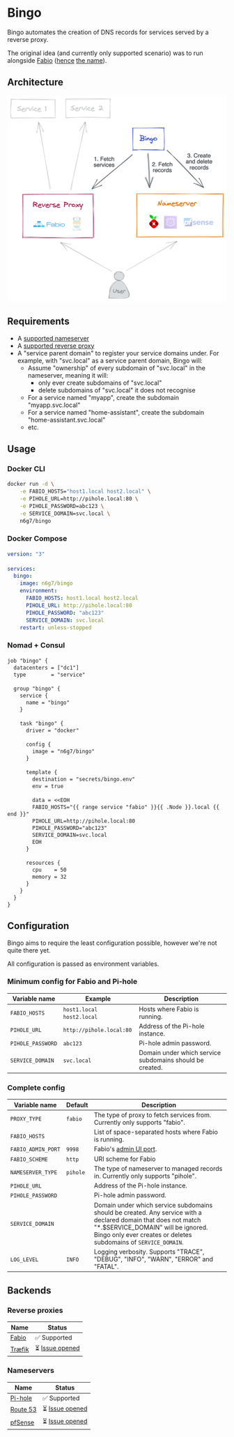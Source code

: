 # Bingo

Bingo automates the creation of DNS records for services served by a reverse proxy.

The original idea (and currently only supported scenario) was to run alongside [Fabio](https://fabiolb.net/) ([hence](https://fabiolb.net/faq/why-fabio/) [the name](https://www.answers.com/movies-and-television/What_names_is_Nemo_called_by_Dory_in_Finding_Nemo)).

## Architecture

![Bingo Architecture](./arch.png)

## Requirements

- A [supported nameserver](#nameservers)
- A [supported reverse proxy](#reverse-proxies)
- A "service parent domain" to register your service domains under.
  For example, with "svc.local" as a service parent domain, Bingo will:
  - Assume "ownership" of every subdomain of "svc.local" in the nameserver, meaning it will:
    - only ever create subdomains of "svc.local"
    - delete subdomains of "svc.local" it does not recognise
  - For a service named "myapp", create the subdomain "myapp.svc.local"
  - For a service named "home-assistant", create the subdomain "home-assistant.svc.local"
  - etc.

## Usage

### Docker CLI

```bash
docker run -d \
    -e FABIO_HOSTS="host1.local host2.local" \
    -e PIHOLE_URL=http://pihole.local:80 \
    -e PIHOLE_PASSWORD=abc123 \
    -e SERVICE_DOMAIN=svc.local \
    n6g7/bingo
```

### Docker Compose

```yaml
version: "3"

services:
  bingo:
    image: n6g7/bingo
    environment:
      FABIO_HOSTS: host1.local host2.local
      PIHOLE_URL: http://pihole.local:80
      PIHOLE_PASSWORD: "abc123"
      SERVICE_DOMAIN: svc.local
    restart: unless-stopped
```

### Nomad + Consul

```hcl
job "bingo" {
  datacenters = ["dc1"]
  type        = "service"

  group "bingo" {
    service {
      name = "bingo"
    }

    task "bingo" {
      driver = "docker"

      config {
        image = "n6g7/bingo"
      }

      template {
        destination = "secrets/bingo.env"
        env = true

        data = <<EOH
        FABIO_HOSTS="{{ range service "fabio" }}{{ .Node }}.local {{ end }}"
        PIHOLE_URL=http://pihole.local:80
        PIHOLE_PASSWORD="abc123"
        SERVICE_DOMAIN=svc.local
        EOH
      }

      resources {
        cpu    = 50
        memory = 32
      }
    }
  }
}

```

## Configuration

Bingo aims to require the least configuration possible, however we're not quite there yet.

All configuration is passed as environment variables.

### Minimum config for Fabio and Pi-hole

| Variable name     | Example                   | Description                                              |
| ----------------- | ------------------------- | -------------------------------------------------------- |
| `FABIO_HOSTS`     | `host1.local host2.local` | Hosts where Fabio is running.                            |
| `PIHOLE_URL`      | `http://pihole.local:80`  | Address of the Pi-hole instance.                         |
| `PIHOLE_PASSWORD` | `abc123`                  | Pi-hole admin password.                                  |
| `SERVICE_DOMAIN`  | `svc.local`               | Domain under which service subdomains should be created. |

### Complete config

| Variable name      | Default  | Description                                                                                                                                                                                                              |
| ------------------ | -------- | ------------------------------------------------------------------------------------------------------------------------------------------------------------------------------------------------------------------------ |
| `PROXY_TYPE`       | `fabio`  | The type of proxy to fetch services from. Currently only supports "fabio".                                                                                                                                               |
| `FABIO_HOSTS`      |          | List of space-separated hosts where Fabio is running.                                                                                                                                                                    |
| `FABIO_ADMIN_PORT` | `9998`   | Fabio's [admin UI port](https://fabiolb.net/ref/ui.addr/).                                                                                                                                                               |
| `FABIO_SCHEME`     | `http`   | URI scheme for Fabio                                                                                                                                                                                                     |
| `NAMESERVER_TYPE`  | `pihole` | The type of nameserver to managed records in. Currently only supports "pihole".                                                                                                                                          |
| `PIHOLE_URL`       |          | Address of the Pi-hole instance.                                                                                                                                                                                         |
| `PIHOLE_PASSWORD`  |          | Pi-hole admin password.                                                                                                                                                                                                  |
| `SERVICE_DOMAIN`   |          | Domain under which service subdomains should be created. Any service with a declared domain that does not match "\*.$SERVICE_DOMAIN" will be ignored. Bingo only ever creates or deletes subdomains of `SERVICE_DOMAIN`. |
| `LOG_LEVEL`        | `INFO`   | Logging verbosity. Supports "TRACE", "DEBUG", "INFO", "WARN", "ERROR" and "FATAL".                                                                                                                                       |

## Backends

### Reverse proxies

| Name                                  | Status                                                    |
| ------------------------------------- | --------------------------------------------------------- |
| [Fabio](https://fabiolb.net/)         | ✅ Supported                                              |
| [Træfik](https://traefik.io/traefik/) | ⏳ [Issue opened](https://github.com/n6g7/bingo/issues/9) |

### Nameservers

| Name                                        | Status                                                    |
| ------------------------------------------- | --------------------------------------------------------- |
| [Pi-hole](https://pi-hole.net/)             | ✅ Supported                                              |
| [Route 53](https://aws.amazon.com/route53/) | ⏳ [Issue opened](https://github.com/n6g7/bingo/issues/6) |
| [pfSense](https://www.pfsense.org/)         | ⏳ [Issue opened](https://github.com/n6g7/bingo/issues/8) |
